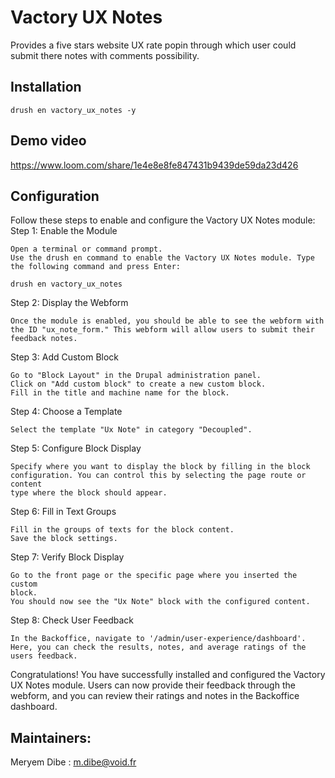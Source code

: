 # Vactory UX Notes

Provides a five stars website UX rate popin through which user could
submit there notes with comments possibility.

## Installation
`drush en vactory_ux_notes -y`

## Demo video
https://www.loom.com/share/1e4e8e8fe847431b9439de59da23d426

## Configuration
Follow these steps to enable and configure the Vactory UX Notes module:
Step 1: Enable the Module

    Open a terminal or command prompt.
    Use the drush en command to enable the Vactory UX Notes module. Type
    the following command and press Enter:

    drush en vactory_ux_notes

Step 2: Display the Webform

    Once the module is enabled, you should be able to see the webform with
    the ID "ux_note_form." This webform will allow users to submit their 
    feedback notes.

Step 3: Add Custom Block

    Go to "Block Layout" in the Drupal administration panel.
    Click on "Add custom block" to create a new custom block.
    Fill in the title and machine name for the block.

Step 4: Choose a Template

    Select the template "Ux Note" in category "Decoupled".

Step 5: Configure Block Display

    Specify where you want to display the block by filling in the block
    configuration. You can control this by selecting the page route or content
    type where the block should appear.

Step 6: Fill in Text Groups

    Fill in the groups of texts for the block content.
    Save the block settings.

Step 7: Verify Block Display

    Go to the front page or the specific page where you inserted the custom
    block.
    You should now see the "Ux Note" block with the configured content.

Step 8: Check User Feedback

    In the Backoffice, navigate to '/admin/user-experience/dashboard'.
    Here, you can check the results, notes, and average ratings of the
    users feedback.

Congratulations! You have successfully installed and configured the Vactory
UX Notes module. Users can now provide their feedback through the webform, 
and you can review their ratings and notes in the Backoffice dashboard.

## Maintainers:
Meryem Dibe : <m.dibe@void.fr>
